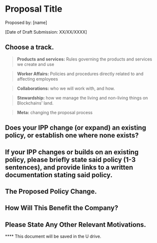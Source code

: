 Proposal Title
==============

Proposed by: [name]

[Date of Draft Submission: XX/XX/XXXX]

Choose a track.
---------------

>   **Products and services:** Rules governing the products and services we
>   create and use

>   **Worker Affairs:** Policies and procedures directly related to and
>   affecting employees

>   **Collaborations:** who we will work with, and how.

>   **Stewardship:** how we manage the living and non-living things on
>   Blockchains’ land.

>   **Meta:** changing the proposal process

Does your IPP change (or expand) an existing policy, or establish one where none exists?
----------------------------------------------------------------------------------------

If your IPP changes or builds on an existing policy, please briefly state said policy (1-3 sentences), and provide links to a written documentation stating said policy.
------------------------------------------------------------------------------------------------------------------------------------------------------------------------

The Proposed Policy Change.
---------------------------

How Will This Benefit the Company? 
-----------------------------------

Please State Any Other Relevant Motivations.
--------------------------------------------

**** This document will be saved in the U drive.
